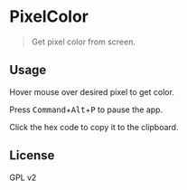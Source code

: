 # PixelColor
> Get pixel color from screen.

## Usage

Hover mouse over desired pixel to get color. 

Press <kbd>Command</kbd>+<kbd>Alt</kbd>+<kbd>P</kbd> to pause the app. 

Click the hex code to copy it to the clipboard. 

## License

GPL v2
